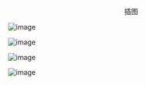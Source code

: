<p align="center">插图</p>

![image](http://pic.wenku8.com/pictures/2/2908/119076/146977.jpg)

![image](http://pic.wenku8.com/pictures/2/2908/119076/146978.jpg)

![image](http://pic.wenku8.com/pictures/2/2908/119076/146979.jpg)

![image](http://pic.wenku8.com/pictures/2/2908/119076/146980.jpg)

